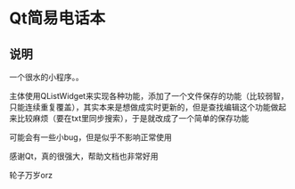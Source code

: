 # Qt简易电话本

## 说明

一个很水的小程序。。

主体使用QListWidget来实现各种功能，添加了一个文件保存的功能（比较弱智，只能连续重复覆盖），其实本来是想做成实时更新的，但是查找编辑这个功能做起来比较麻烦（要在txt里同步搜索），于是就改成了一个简单的保存功能

可能会有一些小bug，但是似乎不影响正常使用

感谢Qt，真的很强大，帮助文档也非常好用

轮子万岁orz
